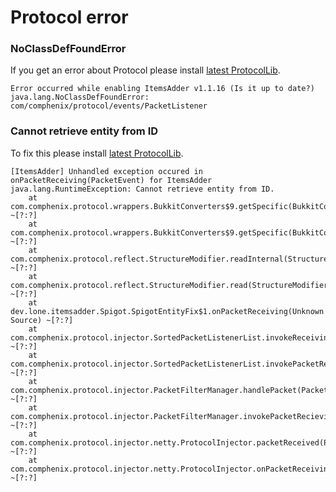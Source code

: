 # Protocol error

### NoClassDefFoundError

If you get an error about Protocol please install [latest ProtocolLib](../first-install.md).

```
Error occurred while enabling ItemsAdder v1.1.16 (Is it up to date?)
java.lang.NoClassDefFoundError: com/comphenix/protocol/events/PacketListener
```

### Cannot retrieve entity from ID

To fix this please install [latest ProtocolLib](../first-install.md).​

```
[ItemsAdder] Unhandled exception occured in onPacketReceiving(PacketEvent) for ItemsAdder
java.lang.RuntimeException: Cannot retrieve entity from ID.
	at com.comphenix.protocol.wrappers.BukkitConverters$9.getSpecific(BukkitConverters.java:646) ~[?:?]
	at com.comphenix.protocol.wrappers.BukkitConverters$9.getSpecific(BukkitConverters.java:625) ~[?:?]
	at com.comphenix.protocol.reflect.StructureModifier.readInternal(StructureModifier.java:227) ~[?:?]
	at com.comphenix.protocol.reflect.StructureModifier.read(StructureModifier.java:195) ~[?:?]
	at dev.lone.itemsadder.Spigot.SpigotEntityFix$1.onPacketReceiving(Unknown Source) ~[?:?]
	at com.comphenix.protocol.injector.SortedPacketListenerList.invokeReceivingListener(SortedPacketListenerList.java:114) ~[?:?]
	at com.comphenix.protocol.injector.SortedPacketListenerList.invokePacketRecieving(SortedPacketListenerList.java:67) ~[?:?]
	at com.comphenix.protocol.injector.PacketFilterManager.handlePacket(PacketFilterManager.java:590) ~[?:?]
	at com.comphenix.protocol.injector.PacketFilterManager.invokePacketRecieving(PacketFilterManager.java:557) ~[?:?]
	at com.comphenix.protocol.injector.netty.ProtocolInjector.packetReceived(ProtocolInjector.java:352) ~[?:?]
	at com.comphenix.protocol.injector.netty.ProtocolInjector.onPacketReceiving(ProtocolInjector.java:317) ~[?:?]
​
```
